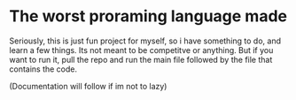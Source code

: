 # The worst proraming language made
Seriously, this is just  fun project for myself, so i have something to do, and learn a few things. 
Its not meant to be competitve or anything. But if you want to run it, pull the repo and run the main file followed by the file that contains the code.

(Documentation will follow if im not to lazy)
